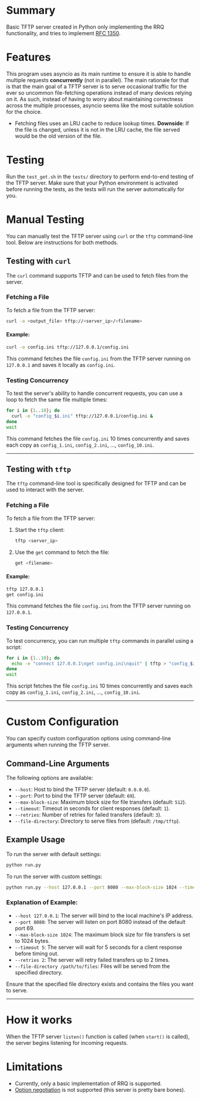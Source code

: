 # Summary

Basic TFTP server created in Python only implementing the RRQ functionality, and tries to implement [RFC 1350](https://datatracker.ietf.org/doc/html/rfc1350).

# Features
This program uses asyncio as its main runtime to ensure it is able to handle multiple requests **concurrently** (not in parallel). The main rationale for that is that the main goal of a TFTP server is to serve occasional traffic for the ever so uncommon file-fetching operations instead of many devices relying on it. As such, instead of having to worry about maintaining correctness across the multiple processes, asyncio seems like the most suitable solution for the choice.
- Fetching files uses an LRU cache to reduce lookup times.
**Downside**: If the file is changed, unless it is not in the LRU cache, the file served would be the old version of the file.

# Testing
Run the `test_get.sh` in the `tests/` directory to perform end-to-end testing of the TFTP server. Make sure that your Python environment is activated before running the tests, as the tests will run the server automatically for you.

# Manual Testing

You can manually test the TFTP server using `curl` or the `tftp` command-line tool. Below are instructions for both methods.

## Testing with `curl`

The `curl` command supports TFTP and can be used to fetch files from the server.

### Fetching a File
To fetch a file from the TFTP server:
```bash
curl -o <output_file> tftp://<server_ip>/<filename>
```

#### Example:
```bash
curl -o config.ini tftp://127.0.0.1/config.ini
```
This command fetches the file `config.ini` from the TFTP server running on `127.0.0.1` and saves it locally as `config.ini`.

### Testing Concurrency
To test the server's ability to handle concurrent requests, you can use a loop to fetch the same file multiple times:
```bash
for i in {1..10}; do
  curl -o "config_$i.ini" tftp://127.0.0.1/config.ini &
done
wait
```
This command fetches the file `config.ini` 10 times concurrently and saves each copy as `config_1.ini`, `config_2.ini`, ..., `config_10.ini`.

---

## Testing with `tftp`

The `tftp` command-line tool is specifically designed for TFTP and can be used to interact with the server.

### Fetching a File
To fetch a file from the TFTP server:
1. Start the `tftp` client:
   ```bash
   tftp <server_ip>
   ```
2. Use the `get` command to fetch the file:
   ```bash
   get <filename>
   ```

#### Example:
```bash
tftp 127.0.0.1
get config.ini
```
This command fetches the file `config.ini` from the TFTP server running on `127.0.0.1`.

### Testing Concurrency
To test concurrency, you can run multiple `tftp` commands in parallel using a script:
```bash
for i in {1..10}; do
  echo -e "connect 127.0.0.1\nget config.ini\nquit" | tftp > "config_$i.ini" &
done
wait
```
This script fetches the file `config.ini` 10 times concurrently and saves each copy as `config_1.ini`, `config_2.ini`, ..., `config_10.ini`.

---

# Custom Configuration

You can specify custom configuration options using command-line arguments when running the TFTP server.

## Command-Line Arguments
The following options are available:

- `--host`: Host to bind the TFTP server (default: `0.0.0.0`).
- `--port`: Port to bind the TFTP server (default: `69`).
- `--max-block-size`: Maximum block size for file transfers (default: `512`).
- `--timeout`: Timeout in seconds for client responses (default: `1`).
- `--retries`: Number of retries for failed transfers (default: `3`).
- `--file-directory`: Directory to serve files from (default: `/tmp/tftp`).

## Example Usage
To run the server with default settings:
```bash
python run.py
```

To run the server with custom settings:
```bash
python run.py --host 127.0.0.1 --port 8080 --max-block-size 1024 --timeout 5 --retries 2 --file-directory /path/to/files
```

### Explanation of Example:
- `--host 127.0.0.1`: The server will bind to the local machine's IP address.
- `--port 8080`: The server will listen on port 8080 instead of the default port 69.
- `--max-block-size 1024`: The maximum block size for file transfers is set to 1024 bytes.
- `--timeout 5`: The server will wait for 5 seconds for a client response before timing out.
- `--retries 2`: The server will retry failed transfers up to 2 times.
- `--file-directory /path/to/files`: Files will be served from the specified directory.

Ensure that the specified file directory exists and contains the files you want to serve.

---

# How it works
When the TFTP server `listen()` function is called (when `start()` is called), the server begins listening for incoming requests.

# Limitations
- Currently, only a basic implementation of RRQ is supported.
- [Option negotiation](https://datatracker.ietf.org/doc/html/rfc2347) is not supported (this server is pretty bare bones).